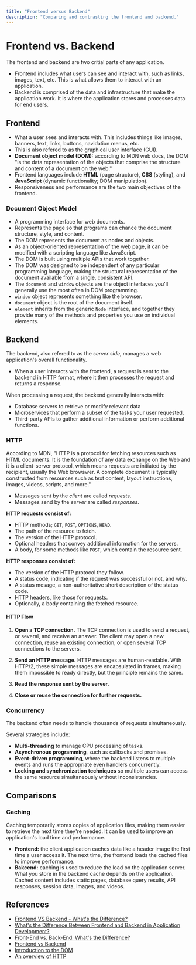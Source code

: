 ```yaml
---
title: "Frontend versus Backend"
description: "Comparing and contrasting the frontend and backend."
---
```


# Frontend vs. Backend

The frontend and backend are two critial parts of any application.

- Frontend includes what users can see and interact with, such as links, images, text, etc. This is what allows them to interact with an application.
- Backend is comprised of the data and infrastructure that make the application work. It is where the application stores and processes data for end users.

## Frontend

- What a user sees and interacts with. This includes things like images, banners, text, links, buttons, navidation menus, etc.
- This is also refered to as the graphical user interface (GUI).
- **Document object model (DOM):** according to MDN web docs, the DOM "is the data representation of the objects that comprise the structure and content of a document on the web."
- Frontend languages include **HTML** (page structure), **CSS** (styling), and **JavaScript** (dynamic functionality; DOM manipulation).
- Responsiveness and performance are the two main objectives of the frontend.

### Document Object Model

- A programming interface for web documents.
- Represents the page so that programs can chance the document structure, style, and content.
- The DOM represents the document as nodes and objects.
- As an object-oriented representation of the web page, it can be modified with a scripting language like JavaScript.
- The DOM is built using multiple APIs that work together.
- The DOM was designed to be independent of any particular programming language, making the structural representation of the document available from a single, consistent API.
- The `document` and `window` objects are the object interfaces you'll generally use the most often in DOM programming.
- `window` object represents something like the browser.
- `document` object is the root of the document itself.
- `element` inherits from the generic `Node` interface, and together they provide many of the methods and properties you use on individual elements.



## Backend

The backend, also refered to as the *server side*, manages a web application's overall functionality.

- When a user interacts with the frontend, a request is sent to the backend in HTTP format, where it then processes the request and returns a response.

When processing a request, the backend generally interacts with:

- Database servers to retrieve or modify relevant data
- Microservices that perform a subset of the tasks your user requested.
- Third-party APIs to gather additional information or perform additional functions.

### HTTP

According to MDN, "HTTP is a protocol for fetching resources such as HTML documents. It is the foundation of any data exchange on the Web and it is a client-server protocol, which means requests are initiated by the recipient, usually the Web browswer. A complete document is typically constructed from resources such as text content, layout instructions, images, videos, scripts, and more."

- Messages sent by the *client* are called *requests*.
- Messages send by the *server* are called *responses*.

**HTTP requests consist of:**
- HTTP methods; `GET`, `POST`, `OPTIONS`, `HEAD`.
- The path of the resource to fetch.
- The version of the HTTP protocol.
- Optional headers that convey additional information for the servers.
- A body, for some methods like `POST`, which contain the resource sent.

**HTTP responses consist of:**
- The version of the HTTP protocol they follow.
- A status code, indicating if the request was successful or not, and why.
- A status mesage, a non-authoritative short description of the status code.
- HTTP headers, like those for requests.
- Optionally, a body containing the fetched resource.



#### HTTP Flow

1. **Open a TCP connection.** The TCP connection is used to send a request, or several, and receive an answer. The client may open a new connection, reuse an existing connection, or open several TCP connections to the servers.

2. **Send an HTTP message.** HTTP messages are human-readable. With HTTP/2, these simple messages are encapsulated in frames, making them impossible to ready directly, but the principle remains the same.

3. **Read the response sent by the server.**

4. **Close or reuse the connection for further requests.**

### Concurrency

The backend often needs to handle thousands of requests simultaneously. 

Several strategies include:

- **Multi-threading** to manage CPU processing of tasks.
- **Asynchronous programming**, such as callbacks and promises.
- **Event-driven programming**, where the backend listens to multiple events and runs the appropriate even handlers concurrently.
- **Locking and synchronization techniques** so multiple users can access the same resource simultaneously without inconsistencies.



## Comparisons

### Caching

Caching temporarily stores copies of application files, making them easier to retrieve the next time they're needed. It can be used to improve an application's load time and performance.

- **Frontend:** the client application caches data like a header image the first time a user access it. The next time, the frontend loads the cached files to improve performance.
- **Bakcend:** caching is used to reduce the load on the application server. What you store in the backend cache depends on the application. Cached content includes static pages, database query results, API responses, session data, images, and videos.

## References

- [Frontend VS Backend - What's the Difference?](https://www.freecodecamp.org/news/frontend-vs-backend-whats-the-difference/)
- [What's the Difference Between Frontend and Backend in Application Development?](https://aws.amazon.com/compare/the-difference-between-frontend-and-backend/)
- [Front-End vs. Back-End: What's the Difference?](https://www.computerscience.org/bootcamps/resources/frontend-vs-backend/)
- [Frontend vs Backend](https://www.geeksforgeeks.org/frontend-vs-backend/)
- [Introduction to the DOM](https://developer.mozilla.org/en-US/docs/Web/API/Document_Object_Model/Introduction)
- [An overview of HTTP](https://developer.mozilla.org/en-US/docs/Web/HTTP/Overview)